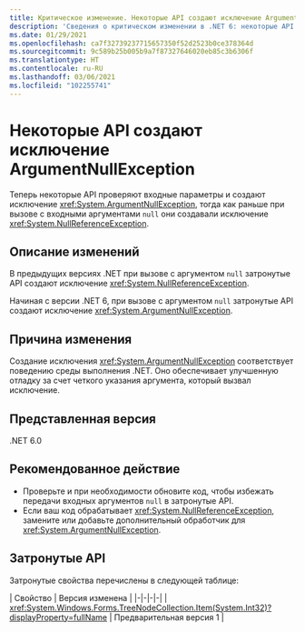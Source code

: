 ```yaml
---
title: Критическое изменение. Некоторые API создают исключение ArgumentNullException
description: 'Сведения о критическом изменении в .NET 6: некоторые API проверяют аргументы и теперь создают исключение ArgumentNullException.'
ms.date: 01/29/2021
ms.openlocfilehash: ca7f32739237715657350f52d2523b0ce378364d
ms.sourcegitcommit: 9c589b25b005b9a7f87327646020eb85c3b6306f
ms.translationtype: HT
ms.contentlocale: ru-RU
ms.lasthandoff: 03/06/2021
ms.locfileid: "102255741"
---
```

# <a name="some-apis-throw-argumentnullexception"></a>Некоторые API создают исключение ArgumentNullException

Теперь некоторые API проверяют входные параметры и создают исключение <xref:System.ArgumentNullException>, тогда как раньше при вызове с входными аргументами `null` они создавали исключение <xref:System.NullReferenceException>.

## <a name="change-description"></a>Описание изменений

В предыдущих версиях .NET при вызове с аргументом `null` затронутые API создают исключение <xref:System.NullReferenceException>.

Начиная с версии .NET 6, при вызове с аргументом `null` затронутые API создают исключение <xref:System.ArgumentNullException>.

## <a name="reason-for-change"></a>Причина изменения

Создание исключения <xref:System.ArgumentNullException> соответствует поведению среды выполнения .NET. Оно обеспечивает улучшенную отладку за счет четкого указания аргумента, который вызвал исключение.

## <a name="version-introduced"></a>Представленная версия

.NET 6.0

## <a name="recommended-action"></a>Рекомендованное действие

- Проверьте и при необходимости обновите код, чтобы избежать передачи входных аргументов `null` в затронутые API.
- Если ваш код обрабатывает <xref:System.NullReferenceException>, замените или добавьте дополнительный обработчик для <xref:System.ArgumentNullException>.

## <a name="affected-apis"></a>Затронутые API

Затронутые свойства перечислены в следующей таблице:

| Свойство | Версия изменена |
|-|-|-|-|
| <xref:System.Windows.Forms.TreeNodeCollection.Item(System.Int32)?displayProperty=fullName> | Предварительная версия 1 |

<!--

### Affected APIs

- `P:System.Windows.Forms.TreeNodeCollection.Item(System.Int32)`

### Category

Windows Forms

-->
